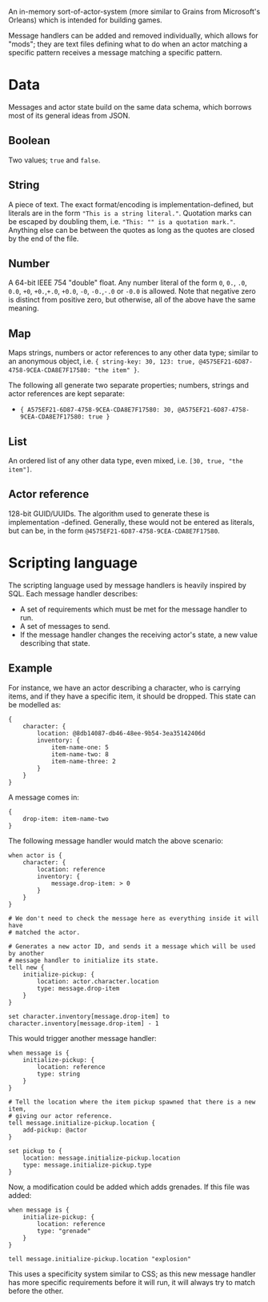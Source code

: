 An in-memory sort-of-actor-system (more similar to Grains from Microsoft's 
Orleans) which is intended for building games.

Message handlers can be added and removed individually, which allows for "mods";
they are text files defining what to do when an actor matching a specific
pattern receives a message matching a specific pattern.

# Data

Messages and actor state build on the same data schema, which borrows most of
its general ideas from JSON.

## Boolean

Two values; `true` and `false`.

## String

A piece of text.  The exact format/encoding is implementation-defined, but
literals are in the form `"This is a string literal."`.  Quotation marks can be
escaped by doubling them, i.e. `"This: "" is a quotation mark."`.  Anything else
can be between the quotes as long as the quotes are closed by the end of the
file.

## Number

A 64-bit IEEE 754 "double" float.  Any number literal of the form `0`, `0.`,
`.0`, `0.0`, `+0`, `+0.`,`+.0`, `+0.0`, `-0`, `-0.`,`-.0` or `-0.0` is allowed.
Note that negative zero is distinct from positive zero, but otherwise, all of
the above have the same meaning.

## Map

Maps strings, numbers or actor references to any other data type; similar to an 
anonymous object, i.e. 
`{ string-key: 30, 123: true, @4575EF21-6D87-4758-9CEA-CDA8E7F17580: "the item" }`.

The following all generate two separate properties; numbers, strings and actor
references are kept separate:

- `{ A575EF21-6D87-4758-9CEA-CDA8E7F17580: 30, @A575EF21-6D87-4758-9CEA-CDA8E7F17580: true }`

## List

An ordered list of any other data type, even mixed, i.e. 
`[30, true, "the item"]`.

## Actor reference

128-bit GUID/UUIDs.  The algorithm used to generate these is implementation
-defined.  Generally, these would not be entered as literals, but can be, in the
form `@4575EF21-6D87-4758-9CEA-CDA8E7F17580`.

# Scripting language

The scripting language used by message handlers is heavily inspired by SQL. 
Each message handler describes:

- A set of requirements which must be met for the message handler to run.
- A set of messages to send.
- If the message handler changes the receiving actor's state, a new value
  describing that state.

## Example

For instance, we have an actor describing a character, who is carrying items, 
and if they have a specific item, it should be dropped.  This state can be
modelled as:

```
{
    character: {
        location: @8db14087-db46-48ee-9b54-3ea35142406d
        inventory: {
            item-name-one: 5
            item-name-two: 8
            item-name-three: 2
        }
    }
}
```

A message comes in:

```
{
    drop-item: item-name-two
}
```

The following message handler would match the above scenario:

```
when actor is {
    character: {
        location: reference
        inventory: {
            message.drop-item: > 0
        }
    }
}

# We don't need to check the message here as everything inside it will have
# matched the actor.

# Generates a new actor ID, and sends it a message which will be used by another
# message handler to initialize its state.
tell new {
    initialize-pickup: {
        location: actor.character.location
        type: message.drop-item
    }
}

set character.inventory[message.drop-item] to character.inventory[message.drop-item] - 1
```

This would trigger another message handler:

```
when message is {
    initialize-pickup: {
        location: reference
        type: string
    }
}

# Tell the location where the item pickup spawned that there is a new item,
# giving our actor reference.
tell message.initialize-pickup.location {
    add-pickup: @actor
}

set pickup to {
    location: message.initialize-pickup.location
    type: message.initialize-pickup.type
}
```

Now, a modification could be added which adds grenades.  If this file was added:

```
when message is {
    initialize-pickup: {
        location: reference
        type: "grenade"
    }
}

tell message.initialize-pickup.location "explosion"
```

This uses a specificity system similar to CSS; as this new message handler has
more specific requirements before it will run, it will always try to match
before the other.
